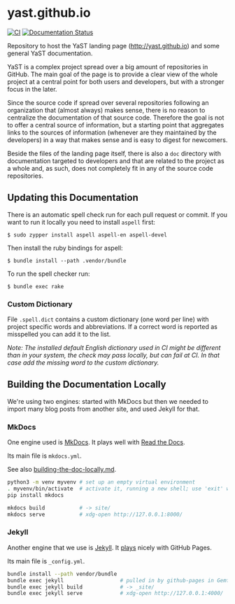 yast.github.io
==============

[![CI](https://github.com/yast/yast.github.io/actions/workflows/surge.yml/badge.svg)](https://github.com/yast/yast.github.io/actions/workflows/surge.yml)
[![Documentation Status](https://readthedocs.org/projects/yastgithubio/badge/?version=latest)](https://readthedocs.org/projects/yastgithubio/?badge=latest)


Repository to host the YaST landing page (http://yast.github.io) and some
general YaST documentation.

YaST is a complex project spread over a big amount of repositories in GitHub.
The main goal of the page is to provide a clear view of the whole project at a
central point for both users and developers, but with a stronger focus in the
later.

Since the source code if spread over several repositories following an
organization that (almost always) makes sense, there is no reason to centralize
the documentation of that source code. Therefore the goal is not to offer a
central source of information, but a starting point that aggregates links
to the sources of information (whenever are they maintained by the
developers) in a way that makes sense and is easy to digest for newcomers.

Beside the files of the landing page itself, there is also a ```doc``` directory
with documentation targeted to developers and that are related to the project as
a whole and, as such, does not completely fit in any of the source code
repositories.


Updating this Documentation
---------------------------

There is an automatic spell check run for each pull request or commit. If you
want to run it locally you need to install ```aspell``` first:

    $ sudo zypper install aspell aspell-en aspell-devel

Then install the ruby bindings for aspell:

    $ bundle install --path .vendor/bundle

To run the spell checker run:

    $ bundle exec rake

### Custom Dictionary ###

File `.spell.dict` contains a custom dictionary (one word per line)
with project specific words and abbreviations. If a correct word is reported
as misspelled you can add it to the list.

*Note: The installed default English dictionary used in CI might be different than
in your system, the check may pass locally, but can fail at CI. In that case
add the missing word to the custom dictionary.*

Building the Documentation Locally
----------------------------------

We're using two engines: started with MkDocs but then we needed to import many
blog posts from another site, and used Jekyll for that.

### MkDocs

One engine used is [MkDocs][]. It plays well with [Read the Docs][].

Its main file is `mkdocs.yml`.

See also [building-the-doc-locally.md](doc/building-the-doc-locally.md).

[MkDocs]: https://www.mkdocs.org/
[Read the Docs]: https://docs.readthedocs.io/en/stable/intro/getting-started-with-mkdocs.html

```sh
python3 -m venv myvenv # set up an empty virtual environment
. myvenv/bin/activate  # activate it, running a new shell; use 'exit' when done
pip install mkdocs

mkdocs build           # -> site/
mkdocs serve           # xdg-open http://127.0.0.1:8000/
```

### Jekyll

Another engine that we use is [Jekyll][]. It [plays][] nicely with GitHub Pages.

Its main file is `_config.yml`.

[Jekyll]: https://jekyllrb.com/
[plays]: https://docs.github.com/en/pages/setting-up-a-github-pages-site-with-jekyll

```sh
bundle install --path vendor/bundle
bundle exec jekyll                  # pulled in by github-pages in Gemfile
bundle exec jekyll build            # -> _site/
bundle exec jekyll serve            # xdg-open http://127.0.0.1:4000/
```
